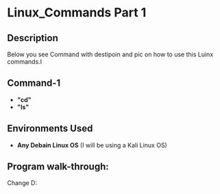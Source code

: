 <h1>Linux_Commands Part 1</h1>

<h2>Description</h2>
Below you see Command with destipoin and pic on how to use this Luinx commands.I
<br />

<h2>Command-1</h2>

- <b>"cd"</b> 
- <b>"ls"</b>

<h2>Environments Used </h2>

- <b>Any Debain Linux OS</b> (I will be using a Kali Linux OS)

<h2>Program walk-through:</h2>

<p align="Left">
Change D: <br/>
